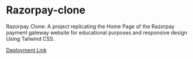 # Razorpay-clone
Razorpay Clone: A project replicating the Home Page of the Razorpay payment gateway website for educational purposes and responsive design Using Tailwind CSS.

[Deployment Link](https://razorpay-clone2-ecru.vercel.app/)

